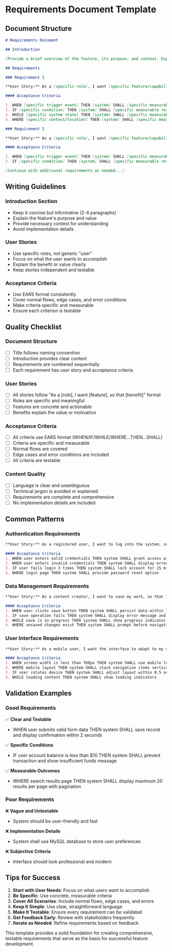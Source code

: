 # Requirements Document Template

## Document Structure

```markdown
# Requirements Document

## Introduction

[Provide a brief overview of the feature, its purpose, and context. Explain what problem it solves and why it's needed.]

## Requirements

### Requirement 1

**User Story:** As a [specific role], I want [specific feature/capability], so that [specific benefit/value].

#### Acceptance Criteria

1. WHEN [specific trigger event] THEN [system] SHALL [specific measurable response]
2. IF [specific condition] THEN [system] SHALL [specific measurable response]
3. WHILE [specific system state] THEN [system] SHALL [specific measurable response]
4. WHERE [specific context/location] THEN [system] SHALL [specific measurable response]

### Requirement 2

**User Story:** As a [specific role], I want [specific feature/capability], so that [specific benefit/value].

#### Acceptance Criteria

1. WHEN [specific trigger event] THEN [system] SHALL [specific measurable response]
2. IF [specific condition] THEN [system] SHALL [specific measurable response]

[Continue with additional requirements as needed...]
```

## Writing Guidelines

### Introduction Section
- Keep it concise but informative (2-4 paragraphs)
- Explain the feature's purpose and value
- Provide necessary context for understanding
- Avoid implementation details

### User Stories
- Use specific roles, not generic "user"
- Focus on what the user wants to accomplish
- Explain the benefit or value clearly
- Keep stories independent and testable

### Acceptance Criteria
- Use EARS format consistently
- Cover normal flows, edge cases, and error conditions
- Make criteria specific and measurable
- Ensure each criterion is testable

## Quality Checklist

### Document Structure
- [ ] Title follows naming convention
- [ ] Introduction provides clear context
- [ ] Requirements are numbered sequentially
- [ ] Each requirement has user story and acceptance criteria

### User Stories
- [ ] All stories follow "As a [role], I want [feature], so that [benefit]" format
- [ ] Roles are specific and meaningful
- [ ] Features are concrete and actionable
- [ ] Benefits explain the value or motivation

### Acceptance Criteria
- [ ] All criteria use EARS format (WHEN/IF/WHILE/WHERE...THEN...SHALL)
- [ ] Criteria are specific and measurable
- [ ] Normal flows are covered
- [ ] Edge cases and error conditions are included
- [ ] All criteria are testable

### Content Quality
- [ ] Language is clear and unambiguous
- [ ] Technical jargon is avoided or explained
- [ ] Requirements are complete and comprehensive
- [ ] No implementation details are included

## Common Patterns

### Authentication Requirements
```markdown
**User Story:** As a registered user, I want to log into the system, so that I can access my personal data.

#### Acceptance Criteria
1. WHEN user enters valid credentials THEN system SHALL grant access within 2 seconds
2. WHEN user enters invalid credentials THEN system SHALL display error message
3. IF user fails login 3 times THEN system SHALL lock account for 15 minutes
4. WHERE login page THEN system SHALL provide password reset option
```

### Data Management Requirements
```markdown
**User Story:** As a content creator, I want to save my work, so that I don't lose my progress.

#### Acceptance Criteria
1. WHEN user clicks save button THEN system SHALL persist data within 1 second
2. IF save operation fails THEN system SHALL display error message and retry
3. WHILE save is in progress THEN system SHALL show progress indicator
4. WHERE unsaved changes exist THEN system SHALL prompt before navigation
```

### User Interface Requirements
```markdown
**User Story:** As a mobile user, I want the interface to adapt to my screen size, so that I can use the app effectively.

#### Acceptance Criteria
1. WHEN screen width is less than 768px THEN system SHALL use mobile layout
2. WHERE mobile layout THEN system SHALL stack navigation items vertically
3. IF user rotates device THEN system SHALL adjust layout within 0.5 seconds
4. WHILE loading content THEN system SHALL show loading indicators
```

## Validation Examples

### Good Requirements
✅ **Clear and Testable**
- WHEN user submits valid form data THEN system SHALL save record and display confirmation within 2 seconds

✅ **Specific Conditions**
- IF user account balance is less than $10 THEN system SHALL prevent transaction and show insufficient funds message

✅ **Measurable Outcomes**
- WHERE search results page THEN system SHALL display maximum 20 results per page with pagination

### Poor Requirements
❌ **Vague and Untestable**
- System should be user-friendly and fast

❌ **Implementation Details**
- System shall use MySQL database to store user preferences

❌ **Subjective Criteria**
- Interface should look professional and modern

## Tips for Success

1. **Start with User Needs**: Focus on what users want to accomplish
2. **Be Specific**: Use concrete, measurable criteria
3. **Cover All Scenarios**: Include normal flows, edge cases, and errors
4. **Keep It Simple**: Use clear, straightforward language
5. **Make It Testable**: Ensure every requirement can be validated
6. **Get Feedback Early**: Review with stakeholders frequently
7. **Iterate as Needed**: Refine requirements based on feedback

This template provides a solid foundation for creating comprehensive, testable requirements that serve as the basis for successful feature development.
